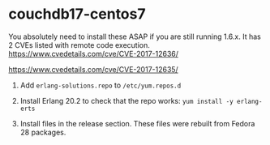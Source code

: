 # couchdb17-centos7

You absolutely need to install these ASAP if you are still running 1.6.x. It has 2 CVEs listed with remote code execution.
https://www.cvedetails.com/cve/CVE-2017-12636/

https://www.cvedetails.com/cve/CVE-2017-12635/

1. Add `erlang-solutions.repo` to `/etc/yum.repos.d`

2. Install Erlang 20.2 to check that the repo works:
   `yum install -y erlang-erts`

3. Install files in the release section. These files were rebuilt from Fedora 28 packages.
